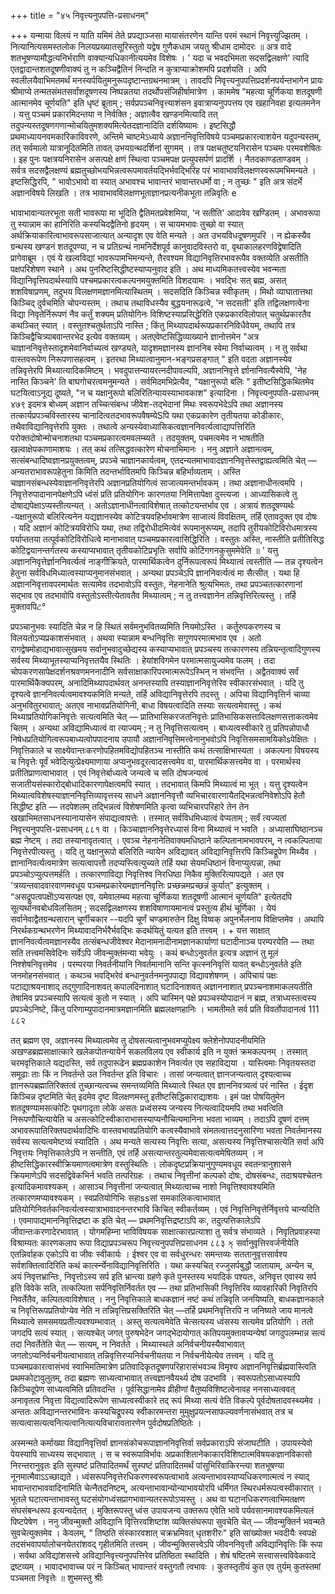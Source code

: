 +++
title = "४५ निवृत्त्यनुपपत्ति-प्रसाधनम्"

+++
यन्माया विलयं न याति यमिमं तेते प्रपद्याञ्जसा मायासंतरणेन यान्ति परमं स्थानं निवृत्त्युज्झितम् । नित्यानित्यसमस्तलोक निलयप्रख्यातसूरिस्तुतो यद्वेष गुणैकधाम जयतु श्रीधाम दामोदरः ॥ 
अत्र वादे शतभूषण्यामौद्धत्यनिर्भराणि वाक्यान्यधिकानीत्ययमेव विशेषः । ' यदा च भवदभिमता सदसद्विलक्षणे' त्यादि एतद्वादान्तशतदूषणीवाक्यं तु न कञ्चिद्वैतिनं निन्दति न कुत्राप्याक्रोशमपि प्रदर्शयति । अपि स्वलीलयैवाभिमतमर्थं मनस्यर्पयितुमनुरूपदृष्टान्तग्रथनमात्रम् । तावदपि निवृत्त्यनुपपत्तिप्रदर्शनपर्यन्तभागेन प्रायः श्रीमाप्ये तन्मतसंमतसर्वांशदूषणस्य निष्पन्नतया तदर्थोपसंजिहीर्षामात्रेण । काममेष "महत्या चूर्णिकया शतदूषणी आत्मानमेव चूर्णयति" इति धृष्टं ब्रूताम् ; सर्वप्रपञ्चनिवृत्त्याशंसन इवात्राप्यनुपपत्तय एव खहानिवहा इत्यलमनेन । यत्तु पञ्चमं प्रकारमिदन्तया न निर्वक्ति ; अज्ञात्वैव खण्डनमित्यादि तत् तदुपन्यस्तदूषणगणान्मोचयितुमशक्यमित्येतदज्ञानादिति दर्शयिष्यामः । इष्टसिद्धौ प्रथमाध्यायनवमकारिकाविवरणे, अन्तिमे चाष्टमेऽध्याये अज्ञाननिवृत्तिविषये पञ्चमप्रकारत्वाशयेन यदुपन्यस्तम्, तत् सर्वमालो यात्रानूदितमिति तावत् उभयग्रन्थदर्शिनां सुगमम् । तत्र पक्षचतुष्टयनिरासेन पञ्चमः परमवशेषितः । इह पुनः पक्षत्रयनिरासेन असत्पक्षे क्षणं स्थित्वा पञ्चमपक्ष प्रत्युपसर्पणं प्रादर्शि । नैतदकाण्डताण्डवम् । सर्वत्र सदसद्वैलक्षण्यं ब्रह्मतुच्छोभयभिन्नत्वरूपमावर्तयद्भिर्भवद्भिरिह परं भावाभावविलक्षणस्वरूपमभिमन्यते । इष्टसिद्धिरपि, " भावोऽभावो वा स्यात् अभावश्च भावान्तरं भावान्तरधर्मो वा ; न तुच्छः " इति अत्र संदर्भे अज्ञानविषये लिखति । तत्र भावाभावविलक्षणभूताज्ञानप्रत्यनीकभूता तन्निवृतिः 
e 

भावाभावान्यतरभूता सती भावरूपा मा भूदिति द्वैतिमतप्रवेशमिया, 'न सतीति' आदावेव खण्डितम् । अभावरूपा तु स्यान्नाम का हानिरिति कस्यचिदद्वैतिनो हृदयम् । स चायमभावः तुच्छो वा स्यात् अर्थक्रियाकारित्वाभावरूपसाजात्यात् अन्यादृश एव वेति मन्यते । अत उभयविधदूषणमुपरि । न ह्येकस्यैव ग्रन्थस्य खण्डनं शतदूपण्या, न च प्रतिग्रन्थं नामनिर्देशपूर्व कानुवादविस्तरो वा, वृथाकालहरणविद्वेषादिति प्रागेवाब्रूम । एवं ये खल्वविद्यां भावरूपामभिमन्यन्ते, तैरवश्यम विद्यानिवृत्तिरभावरूपैव वक्तव्येति असतीति पक्षपरिशेषण स्थाने । अथ पुनरिष्टसिद्धीष्टस्याप्यनुवाद इति । 
अथ माध्यमिकतत्त्वस्येव भवन्मता विद्यानिवृत्तिपदार्थस्यापि पश्चमप्रकारत्वकल्पनमयुक्तमिति विशदयामः । भवद्भिः सत् ब्रह्म, असत् शशविषाप्रणम्, तदुभय विलक्षणमज्ञानमित्यास्थितम् । सदसदिति किञ्चिन्न स्वीकृतम् । मिथो व्याघातात्तथा किञ्चिद् दुर्वचमिति चोपन्यस्तम् । तथाच तथाविधस्यैव बुद्धयनारूढत्वे, 'न सदसती' इति तद्विलक्षणत्वेना विद्या निवृतेर्निरूपणं नैव कर्तुं शक्यम् प्रतियोगिनः विशिष्टस्याप्रसिद्धेरिति एकप्रकारविलोपात् चतुर्थप्रकारतैव कथञ्चित् स्यात् । वस्तुतश्चतुर्थताऽपि नास्ति ; किंतु मिथ्यापदार्थरूपप्रकारनिविधैवेयम्, तथापि तत्र किञ्चिद्वैचित्र्याबवान्तरभेद इत्येव वक्तव्यम् । अतएवेष्टसिद्धिव्याख्याने ज्ञानोत्तमेन "अत्र चाज्ञाननिवृत्तेस्तादृशमेवानिर्वाच्यत्वं खण्ड्यते, यादृशमज्ञानस्य ज्ञाननिब
स्वेमा निर्वाच्यत्वम् । न तु सर्वथा वास्तवरूपेण निरूपणासहत्वम् । इतरथा मिथ्यात्वानुमान-भङ्गप्रसङ्गात् " इति वदता अज्ञानस्येव तन्निवृत्तेरपि मिथ्यात्यादिकमिष्टम् । भवदुपात्तन्यायरत्नदीपावल्यपि, अज्ञाननिवृत्ते र्ज्ञानानिवत्यैस्वेपि, 'नेह नास्ति किञ्चने' ति बाघगोचरत्वमनुमन्यते । सर्वमिदमभिप्रेत्यैव, "यक्षानुरूपो बलिः " इतीष्टसिद्धिकथितमेव घटयित्वाऽनूद्य दूष्यते, "न च यक्षानुरूपो बलिरितिन्यायस्याभावकाश" इत्यादिना । 
निवृत्त्यनुपपति-प्रसाधनम् 
४७९ 
इदमत्र बोध्यम् अज्ञान तच्चित्संबन्ध जीवेश-तद्भेदानां मिथः स्वरूपभेदेऽपि तथा अज्ञानस्य तत्कार्यप्रपञ्चविस्तारस्य चानादित्वतदभावरूपवैषम्येSपि यथा एकप्रकारेण तृतीयतया कोडीकारः, तथैवाविद्यानिवृत्तेरपि युक्तः । तथात्वे अन्यस्येवाध्यासिकत्वज्ञाननिवर्त्यत्वाद्यापत्तिरिति परोक्तदोषोन्मोचनाशतथा पञ्चमप्रकारत्वमवलम्ब्यते । तदयुक्तम्, पचमत्वमेव न भाषतीति खल्वाक्षेपकाणामाशयः । तत् कथं तत्सिद्धवत्कारेण मोचनाभिमानः । ननु अज्ञाने अज्ञानत्वम्, सत्संबन्धादिष्वज्ञानप्रयुक्तत्वम्, प्रपञ्चे चाज्ञानकार्यत्वम्, एतदन्यतमाभावादज्ञाननिवृत्तेस्तद्वाह्यत्वमिति चेत् — अन्यतराभावरूपहेतुना किमिति तदन्तर्भावितमपि किञ्चिन्न बहिर्भाव्यताम् । अस्ति चाज्ञानसंबन्धस्येवाज्ञाननिवृत्तेरपि अज्ञानप्रतियोगित्वं साजात्यमन्तर्भावकम् । तथा अज्ञानाधीनत्वमपि । निवृत्तेरुपादानानपेक्षणेऽपि ध्वंसं प्रति प्रतियोगिनः कारणतया निमित्तापेक्षा दुस्त्यजा । आध्यासिकत्वे तु दोषाद्यपेक्षाऽप्यस्तीत्यन्यत् । अतोऽज्ञानाधीनत्वाविशेषात् तत्कोटयन्तर्भाव एव । अत्रायं शतदूषण्यर्थः -यक्षानुरूपो बलिरित्यनेन यद्यज्ञानस्येव कोटित्रयवहिर्भावमात्रेण साजात्यं विवक्षितम्, तर्हि एतावदुक्त एव दोषः । यदि अज्ञानं कोटित्रयविरोधि यथा, तथा तद्विरोधीदमित्येवं रूपमानुरूप्यम्, तदापि तुरीयकोटिविरोधमात्रस्य पर्याप्ततया तत्पूर्वकोटिविरोधित्वे मानाभावात् पञ्चमप्रकारत्वासिद्धिरिति । वस्तुतः अस्ति, नास्तीति प्रतीतिसिद्ध कोटिद्वयानन्तर्गतस्य कस्याप्यभावात् तृतीयकोटिप्रभृतिः सर्वापि कोटिंगगनकुसुममेवेति ॥ 
' 
यत्तु अज्ञाननिवृत्तेर्ज्ञाननिवर्त्यत्वं नाङ्गीक्रियते, पारमार्थिकत्वेन दुर्निरूपत्वरूपं मिथ्यात्वं त्वस्तीति — तन्न दृश्यत्वेन हेतुना सर्वविधमिध्यात्वस्याप्यनुमानसंभवात् । अन्यथा प्रपञ्चेऽपि ज्ञाननिवर्त्यत्वं मा सैत्सीत् । यथा हि अज्ञाननिवृत्तावपरमार्थतः सत्यामेव तदभावोऽपि वस्तुतः, नेहनानेति श्रुत्यभिमतः, तथा प्रपञ्चतत्कारणानां सद्भाव एव तदभावोपि वस्तुतोऽस्तीत्येतावतैव मिथ्यात्वम् ; न तु तत्त्वज्ञानेन तन्निवृत्तिरित्यस्तु । तर्हि मुक्तावपिટ° 

प्रपञ्चानुभवः स्यादिति चेन्न न हि स्थितं सर्वमनुभवितव्यमिति नियमोऽस्ति । कर्तुरुपकरणस्य च विलयतोऽप्यप्रकाशसंभवात् । अथवा स्यान्नाम बन्धनिवृत्तिः सगुणपरमात्मभाव एव । अतो रागद्वेषमोहाद्यभावात्सुखमय सर्वानुभवादुच्छेद्यस्य कस्याप्यभावात् प्रपञ्चस्य तत्कारणस्य तन्नियन्तृत्वादिगुणस्य सर्वस्य मिथ्याभूतस्याप्यनिवृत्ततयैव स्थितिः । हेयांशविगमेन परमात्मसायुज्यमेव फलम् । तदा चोपकरणसापेक्षदर्शनश्रवणमननादीनि सर्वसाक्षाकारिपरमात्मरूपेऽस्भिन् न संभवन्ति । अद्वैतवाक्यं सर्वं पारमार्थिकैक्यपरम्, अनादिमिथ्यापदार्थवत् अनन्तस्यापि तस्याज्ञाननिवृत्तेरिव स्वीकारसंभवात् । यदि तु दृश्यत्वे ज्ञाननिवर्त्यत्वमावश्यकमिति मन्यते, तर्हि अविद्यानिवृत्तेरपि 
तदस्तु । 
अपिचा विद्यानिवृत्तिर्न चाव्या अनुभवितुरभावात्; अतएव नाभावप्रतियोगिनी, बाधा विषयत्वादिति तस्याः सत्यत्वमेवास्तु । कथं मिथ्याप्रतियोगिकनिवृत्तेः सत्यत्वमिति चेत् — प्रातिभासिकरजतनिवृत्तेः प्रातिभासिकसत्ताविलक्षणसत्ताकत्वमेव चितम् । अन्यथा अविद्यामिध्यात्वं वा त्याज्यम् ; न तु निवृत्तिसत्यत्वम् । बाध्यत्वस्वीकारे तु प्रतिपन्नोपाधौ निषेधप्रतियोगित्वरूपबाध्यत्वोपपादनाय उपायौ अज्ञाननिवृत्तिमत्त्वेनानुभवोऽपि निवृत्तिसमसामयिकोsपेक्षितः । निवृत्तिकाले च साक्ष्येवान्तःकरणोपहितमविद्योपहितञ्च नास्तीति कथं तत्साक्षिभास्यता । अकल्पना विषयस्य च निवृत्तेः पूर्वं भवेदित्युत्प्रेक्ष्यमाणाया अप्यनुभवदूरत्वादसत्त्वमेव वा, पारमार्थिकसत्त्वमेव वा । परमार्थस्य प्रतीतिप्राणत्वाभावात् । एवं निवृत्तेर्बाध्यत्वे जन्यत्वे च सति दोषजन्यत्वं सजातीयसंस्कारोद्बोधादिकारणापेक्षत्वमपि स्यात् । तदभावात् किमपि मिथ्यात्वं मा भूत् । यत्तु दृश्यत्वेन मिथ्यात्वविशेषस्याज्ञाननिवृत्तिव्यावृत्तस्य साधने अज्ञाननिवृत्तौ व्यभिचारवारणायैतद्भिन्नत्वनिवेशोऽपि हेतौ सिद्धीष्ट इति — तदपेशलम् तद्भिन्नत्वं विशेषणमिति कृत्वा व्यभिचारपरिहारे तेन तेन खखाभिमतसाधनस्यानायासेन संपाद्यत्वापत्तेः । तस्मात् सर्वविधमिध्यात्वं वेप्यताम् ; सर्वं त्यज्यतां 
निवृत्त्यनुपपत्ति-प्रसाधनम् 
८८१ 
वा । किञ्चाज्ञाननिवृत्तेरध्यासं विना मिथ्यात्वं न भवति । अध्यासाघिष्ठानञ्च ब्रह्म नेष्टम् । तदा तस्यानावृतत्वात् । एवञ्च नेहनानेतिवाक्यमधिष्ठाने कल्पितानामभावपरम्, न त्वकल्पिताया निवृत्तेरपीत्यस्तु । यदि तु यक्षानुरूपो बलिरिति न्यायेन अविद्यावत् अविद्यानिवृत्तिरपि किञ्चिद्रूपेण मिथ्यैव । ज्ञानानिवर्त्यत्वमात्रेण सत्यत्वापत्तौ तदप्यस्त्वित्युच्यते तर्हि यथा सेयमधिष्ठानं विनाप्युत्पन्ना, तथा प्रपञ्चोऽप्युत्पत्तमर्हति । तत्कारणाविद्या निवृत्तिश्व निरधिष्ठा निकैव मुक्तिरित्यापद्यते । अत एव 'त्रय्यन्तवादवारवाणमवधूय पञ्चमप्रकारेयमज्ञाननिवृत्तिः प्रच्छन्नमप्रच्छन्नं कुर्यात्" इत्युक्तम् । 
“असद्रूपत्वपक्षेोऽप्यसत्पक्ष एव, यमेवालम्ब्य महत्या चूर्णिकया शतदूषणी आत्मानं चूर्णयति" इत्येतदपि सूत्यर्थानवबोधविलसितम् ; सदसद्विलक्षणस्य शशविषाणायमानत्वं प्रस्तुत्य हीथं चूर्णिका । येयं सर्वानेवाद्वैतग्रन्थसारान् चूर्णीचकार --यदपि चूर्णं चण्डमारुतेन दिक्षु विष्वक् अपुनर्भेलनाय विक्षिप्तमेव । अथापि निरर्थकग्रन्थभरणेन मिथ्यावादनिर्भरैर्भवद्भिः कदर्थयितुं यत्यत इति तत्त्वम् । 
+ 
यत्त साक्षात् ज्ञाननिवर्त्यत्वमज्ञानस्यैव तत्संबन्धजीवेश्वर मेदानामनादीनामज्ञानकार्याणां घटादीनाञ्च परम्परयेति — तथा सति तत्त्वमसिवेदिनः सर्वेऽपि जीवन्मुक्तंमन्या भवेयुः । कथं बन्धोऽनुवर्तत इत्यत्र अज्ञानं तु मूलं निश्शेषनिवृत्तमेव । परम्परया निवर्तनीयानि निवर्तमानानि सन्ति कृत्स्ननिवृत्तिं यावत् बन्धोऽनुवर्तते इति जनमोहनसंभवात् । कथञ्च भवद्भिरेवं बन्धानुवर्तनमनुपपाद्या विद्यावशेषणम् । अपिचायं पक्षः पटाद्याश्रयनाशाद् तद्गुणादिनाशवत् कपालदिनाशात् घटादिनाशवत् अज्ञाननाशात् प्रपञ्चनाशमाकलयतीति तेषामिव प्रपञ्चस्यापि सत्यत्वं कुतो न स्यात् । अपि चास्मिन् पक्षे प्रपञ्चस्योपादानं न ब्रह्म, तत्राध्यस्तत्वस्य प्रपञ्चेऽनिष्टे, किंतु परिणाम्युपादानमात्रमज्ञानमिति ब्रह्मलक्षणहानिः । भामतीमते सर्व प्रति विवर्तोपादानत्वं 
111 
८८२ 

तत् 
ब्रह्मण एव, अज्ञानस्य मिथ्यात्वमेव तु दोषसत्यत्वानुभवमप्युपेक्ष्य क्लेशेनोपपादनीयमिति अखण्डब्रह्मसाक्षात्कारे खलेकपोतन्यायेर्न सकलविलय एव स्वीकार्य इति न युक्तं क्रमकल्पनम् । तस्मात् चरमवृत्तिकाले यद्यदस्ति, सर्व तदुपारूढेन ब्रह्मप्रकाशेन निवर्त्यत एव सहाविद्यया । यास्त्विमाः निवृतयस्तदा समूढाः ताः किं न निवर्तन्ते उत निवर्तन्त इति विचारः । तासां जन्यत्वात् ज्ञानजन्यत्वात् दृश्यत्वाच्च ज्ञानरूपब्रह्मातिरिक्तत्वं तुच्छान्यत्वच्च समन्तव्यमिति मिथ्यात्वे स्थित एव ज्ञाननिवत्र्यत्वं परं नास्ति । ईदृश किञ्चिन्न दृष्टमिति चेत् इदमेव दृष्ट विलक्षणमस्तु इतीष्टसिद्धिकाराद्याशयः । इमं पक्ष पोषयितुमेन शतदूषण्यामसत्कोटिः पृथगादृता लोके असतः प्रध्वंसस्य जन्यस्य नित्यत्वादियमपि तथा भवत्विति निरूपणौचित्यायेति च असत्कोटिस्वीकाराभासस्याप्यनौचित्यमानिना भवता भाव्यम् । तदाऽपि दूषणं दत्तम् अभावरूपातिरिक्तपदार्थवादिभिः वास्तवभावप्रतियोगि कत्वस्यैवाभावे संमतत्वात्तदनुसारिणा भवता निवर्तमानस्य सर्वस्य सत्यत्वमेष्टव्यं स्यादिति । 
अथ मन्यते सत्यस्य निवृत्तिः सत्या, असत्यस्य निवृत्तिश्चासत्येति सर्वा अपि निवृत्तयः निवृत्तिकालेऽपि न सन्तीति, एवं तर्हि असत्यान्तरतुल्यमेवासत्यत्वमेषितव्यम् । न हीष्टसिद्धिकारस्वीक्रियमाणत्वमात्रेण वस्तुस्थितिः । लोकदृष्टप्रक्रियानुगुण्यमवधूय स्वतन्त्रानुशासने क्रियमाणेऽपि सदसद्विवेकभिर्न भवति तत्परिग्रहः । तथाच निवृत्तीनां कल्पको दोषः, दोषसंबन्धः, तदाश्रयश्चेतनः इत्यादिकमावश्यकम् । आसाञ्च निवृत्तीनां जन्यत्वात् मिथ्यात्वाच्च नाशो निवृत्तिश्वावश्यमिति तत्कारणमप्यावश्यकम् । स्वप्रतियोगिभिः सहाssसां समकालिकत्वाभावात् प्रतियोगिनिवर्तकनिवर्त्यत्वस्यात्राभावादनन्तरभावि किचित् स्वीकर्तव्यम् । एवं निवृत्तिनिवृत्तेर्निवृत्तये चान्यदिति । एवमापाद्यमाननिवृत्तिद्रष्टा क इति चेत् — प्रथमनिवृत्तिद्रष्टाऽपि कः, तदुत्पत्तिकालेऽपि जीवान्तःकरणादेरभावात् । योगमहिम्ना भाविविषयक साक्षात्कारप्रत्याशा तु सर्वत्र संभाव्यते । निवृतिप्रवाहस्या विश्राम्यतः कारणकलाप रूपा विद्याप्रपञ्चरूप
निवृत्त्यनुपपत्तिप्रसाधनम 
८८३ 
ક્ 
सर्वानुवृत्तिरवर्जनीयेति एतन्निर्वाहक एकोऽपि वा जीवः स्वीकार्यः । ईश्वर एव वा सर्वधुरन्धरः समन्तव्यः सततानुवृत्तसार्वश्य सर्वशक्तित्वादिरिति कथं कार्त्स्न्येनाविद्यानिवृत्तिरिति । यथा कस्यचित् रज्जुसर्पबुद्धौ जातायाम्, अन्येन च, अयं निवृत्तभ्रान्तिः, निवृत्तोऽस्य सर्प इति भ्रान्त्या ग्रहणे कृते पुनस्तस्य भयादिकं पश्यतः, अनिवृत्त एवास्य सर्प इति विवेके सति, तत्कल्पिता सर्पनिवृत्तिर्निवर्तत एव — तथा प्रतिभासिकी निवृत्तिरिव व्यावहारिकी निवृतिरपि निवर्तेतैव, कल्पितत्वाविशेषात् । ननु निवृत्तिकाले बाधकज्ञानं नष्टं कथं तन्निवृति जनयिष्यति, बाधकज्ञानकाले च निवृत्तिरूपप्रतियोग्येव नेति न तन्निवृत्तिप्रसक्तिरिति चेत् —तर्हि प्रथमनिवृत्तिरपि न जनिष्यते जाय मानत्वे मिथ्यात्वे समसमयप्रतीत्यवश्यम्भावात् । अस्तु सत्यत्वमेवेति चेत्सत्यस्य ध्वंसस्य सत्यमेव प्रतियोगि । ततो जगदपि सत्यं स्यात् । सत्यश्चेत् जगत् पुरुषभेदेन जगद्भेदायोगात् कतिपयमुक्तावप्यन्येषां जगदुपलम्भान्न सत्यं तदा निवर्तेतेति चेत् — सत्यम्, न निवर्तते । मिथ्यास्थले अनिर्वचनीयस्यैवाभावात् जगतोऽप्यनिर्वचनीयत्वाभावात् तन्निवृत्तिरप्यनिर्वचनीयतया न निर्वचनीयेत्येव तत्त्वम् । 
यदि तु पञ्चमप्रकारत्वासंभवं स्वाभिमतिमात्रेण प्रतिवादिकृतदूषणपरिहारासंभवञ्च विमृश्य अज्ञाननिवृत्तिर्ब्रह्मवास्त्विति प्रथमकोटावुलुतम्, तदा ब्रह्मणः साध्यत्वाभावात् तत्त्वज्ञानवैयर्थ्य दोष उदभावि । स्वरूपतोऽसाध्यस्यापि किञ्चिदूपेण साध्यत्वमिति प्रतिवदन्ति । पूर्वसिद्धानामेव व्रीहीणां वैतुष्यविशिष्टत्वेनावह ननसाध्यत्ववत् अनावृतत्व निवृत्ता विद्यत्वादिरूपेण साध्यत्वस्वीकारे तद् रूपं मिथ्या सत्यं वेति विकल्पे पूर्वदोषतादवस्थ्यमेव । अन्ततः अविद्यानन्तरभाविनः कस्यचिद्रूपस्य स्वीकारमन्तरा मुमुक्षुप्रयत्नसाफल्यवर्णनासंभवात् तत्र च सत्यत्वासत्यत्वनित्यत्वानित्यत्यविचारावतारणेन पुर्वदोषप्रतिष्ठितेः । 

अस्मन्मते कर्माख्या विद्यानिवृत्तिर्वा 
ज्ञानसंकोचरूपाज्ञाननिवृत्तिर्वा 
सर्वप्रकाराऽपि संजाघटीति । उपायस्येवो पेयस्यापि साध्यस्य सद्भावात् । स च स्वरूपाविर्भावः अप्रकाशितानेकाकारविशिष्टात्मविषयकज्ञानविकासो निरन्तरानुवृतः इति सुस्पष्टं प्रतिपादितमर्थं 
सुस्पष्टं प्रतिपादितमर्थं पांसुभिरिवाकिरन्त्या शतभूषण्या नूनमात्मैवाऽऽच्छाद्यते । ध्वंसरूपनिवृत्तेरधिकरणस्वरूपत्वाभावे अत्यन्ताभावस्याप्यधिकरणात्मत्वं न स्याद् भावान्तराभाववादिनामिति चेत्नैतदनिष्टम्, अत्यन्ताभावान्योन्याभावयोरपि धर्मिंगत स्थिरधर्मरूपत्वस्वीकारात् । भूतले घटात्यन्ताभावस्तु घटसंयोगध्वंसप्रागभावान्यतररूपोऽप्यस्तु । अथ वा घटानधिकरणत्वाभिमतक्षण संघसंबन्धरूप इत्यन्यदेतत् । मुक्तिरूपस्तु ध्वंस उपायजन्य उक्तरूप एवेति भावे पर्यवसानमावश्यकमित्यलं पिष्टपेषेण । 
ननु जीवन्मुक्तौ अविद्यानि वृित्तिरवशिष्टांश व्यक्तिसंघरूपा सुवचेति चेत् — जीवन्मुक्तिर्न भवन्मते सुवचेत्युक्तमेव । केवलम्, “ तिष्ठति संस्कारवशात् चक्रभ्रमिवत् धृतशरीरः" इति सांख्योक्त भवदीयैः स्वपक्षे तदसंभवापर्यालोचनयेतरांशवद् गृहीतमिति तत्त्वम् । जीवन्मुक्तिसत्त्वेऽपि जीवननिवृत्तौ अविद्यानिवृत्तिः किं रूपा । सर्वथा अविद्यांशसत्त्वे अविद्यानिवृत्त्यनुपपत्तिरेव प्रतिष्ठिता स्थादिति । शेषं षष्टितमे सत्त्वासत्त्वविवेकवादे द्रष्टव्यम् । 
भावादभावाच्च परं न किञ्चित् 
भावान्तरं वस्तुगतौ त्वभावः । 
कुतस्तृतीयं कुत एव तुर्यम् 
कुतस्तमां पञ्चमता निवृत्तेः ॥ 
शुभमस्तु 
श्रीः